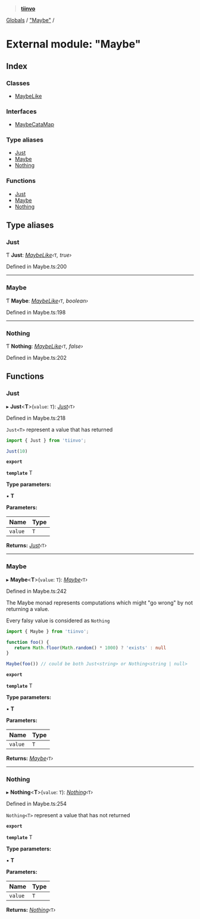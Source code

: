 > **[tiinvo](../README.md)**

[Globals](../README.md) / ["Maybe"](_maybe_.md) /

# External module: "Maybe"

## Index

### Classes

* [MaybeLike](../classes/_maybe_.maybelike.md)

### Interfaces

* [MaybeCataMap](../interfaces/_maybe_.maybecatamap.md)

### Type aliases

* [Just](_maybe_.md#just)
* [Maybe](_maybe_.md#maybe)
* [Nothing](_maybe_.md#nothing)

### Functions

* [Just](_maybe_.md#just)
* [Maybe](_maybe_.md#maybe)
* [Nothing](_maybe_.md#nothing)

## Type aliases

###  Just

Ƭ **Just**: *[MaybeLike](../classes/_maybe_.maybelike.md)‹*`T`*, *true*›*

Defined in Maybe.ts:200

___

###  Maybe

Ƭ **Maybe**: *[MaybeLike](../classes/_maybe_.maybelike.md)‹*`T`*, *boolean*›*

Defined in Maybe.ts:198

___

###  Nothing

Ƭ **Nothing**: *[MaybeLike](../classes/_maybe_.maybelike.md)‹*`T`*, *false*›*

Defined in Maybe.ts:202

## Functions

###  Just

▸ **Just**<**T**>(`value`: `T`): *[Just]()‹*`T`*›*

Defined in Maybe.ts:218

`Just<T>` represent a value that has returned

```ts
import { Just } from 'tiinvo';

Just(10)
```

**`export`** 

**`template`** T

**Type parameters:**

▪ **T**

**Parameters:**

Name | Type |
------ | ------ |
`value` | `T` |

**Returns:** *[Just]()‹*`T`*›*

___

###  Maybe

▸ **Maybe**<**T**>(`value`: `T`): *[Maybe]()‹*`T`*›*

Defined in Maybe.ts:242

The Maybe monad represents computations which might "go wrong" by not returning a value.

Every falsy value is considered as `Nothing`

```ts
import { Maybe } from 'tiinvo';

function foo() {
   return Math.floor(Math.random() * 1000) ? 'exists' : null
}

Maybe(foo()) // could be both Just<string> or Nothing<string | null>
```

**`export`** 

**`template`** T

**Type parameters:**

▪ **T**

**Parameters:**

Name | Type |
------ | ------ |
`value` | `T` |

**Returns:** *[Maybe]()‹*`T`*›*

___

###  Nothing

▸ **Nothing**<**T**>(`value`: `T`): *[Nothing]()‹*`T`*›*

Defined in Maybe.ts:254

`Nothing<T>` represent a value that has not returned

**`export`** 

**`template`** T

**Type parameters:**

▪ **T**

**Parameters:**

Name | Type |
------ | ------ |
`value` | `T` |

**Returns:** *[Nothing]()‹*`T`*›*